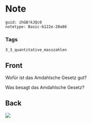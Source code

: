 # Note
```
guid: ihGB!kJQc0
notetype: Basic-b122e-20a86
```

### Tags
```
3_3_quantitative_masszahlen
```

## Front
Wofür ist das Amdahlsche Gesetz gut?
<div>
  Was besagt das Amdahlsche Gesetz?
</div>

## Back
<img src="paste-6d54b9ec05ca8d4fa266234aecec07dca356f2f9.jpg">
